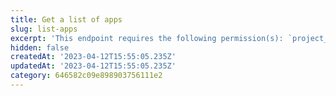 ```yaml
---
title: Get a list of apps
slug: list-apps
excerpt: 'This endpoint requires the following permission(s): `project_configuration:apps:read`.'
hidden: false
createdAt: '2023-04-12T15:55:05.235Z'
updatedAt: '2023-04-12T15:55:05.235Z'
category: 646582c09e898903756111e2
---
```

